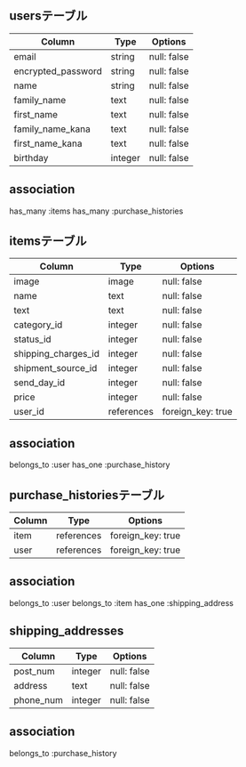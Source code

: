 ## usersテーブル
 
| Column             | Type      | Options                |
| ------------------ | --------- | ---------------------- |
| email              | string    | null: false            |
| encrypted_password | string    | null: false            |
| name               | string    | null: false            |
| family_name        | text      | null: false            |
| first_name         | text      | null: false            |
| family_name_kana   | text      | null: false            |
| first_name_kana    | text      | null: false            |
| birthday           | integer   | null: false            |

## association
has_many :items
has_many :purchase_histories

 
## itemsテーブル


| Column              | Type       | Options                |
| ------------------- | ---------- | ---------------------- |
| image               | image      | null: false            |
| name                | text       | null: false            |
| text                | text       | null: false            |
| category_id         | integer    | null: false            |
| status_id           | integer    | null: false            |
| shipping_charges_id | integer    | null: false            |
| shipment_source_id  | integer    | null: false            |
| send_day_id         | integer    | null: false            |
| price               | integer    | null: false            |
| user_id             | references | foreign_key: true      |

 ## association
 belongs_to :user
 has_one :purchase_history


## purchase_historiesテーブル


| Column     | Type       | Options                |
| ---------- | ---------- | ---------------------- |
| item       | references | foreign_key: true      |
| user       | references | foreign_key: true      |

## association
belongs_to :user
belongs_to :item
has_one :shipping_address

## shipping_addresses


| Column     | Type       | Options                |
| ---------- | ---------- | ---------------------- |
| post_num   | integer    | null: false            |
| address    | text       | null: false            |
| phone_num  | integer    | null: false            |

## association
belongs_to :purchase_history